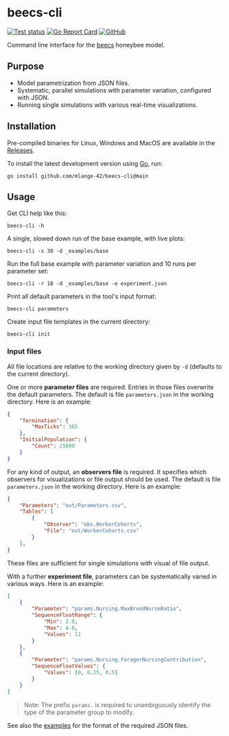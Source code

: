 # beecs-cli

[![Test status](https://img.shields.io/github/actions/workflow/status/mlange-42/beecs-cli/tests.yml?branch=main&label=Tests&logo=github)](https://github.com/mlange-42/beecs-cli/actions/workflows/tests.yml)
[![Go Report Card](https://goreportcard.com/badge/github.com/mlange-42/beecs-cli)](https://goreportcard.com/report/github.com/mlange-42/beecs-cli)
[![GitHub](https://img.shields.io/badge/github-repo-blue?logo=github)](https://github.com/mlange-42/beecs-cli)

Command line interface for the [beecs](https://github.com/mlange-42/beecs) honeybee model.

## Purpose

* Model parametrization from JSON files.
* Systematic, parallel simulations with parameter variation, configured with JSON.
* Running single simulations with various real-time visualizations.

## Installation

Pre-compiled binaries for Linux, Windows and MacOS are available in the [Releases](https://github.com/mlange-42/beecs-cli/releases).

To install the latest development version using [Go](https://go.dev), run:

```
go install github.com/mlange-42/beecs-cli@main
```

## Usage

Get CLI help like this:

```
beecs-cli -h
```

A single, slowed down run of the base example, with live plots:

```
beecs-cli -s 30 -d _examples/base
```

Run the full base example with parameter variation and 10 runs per parameter set:

```
beecs-cli -r 10 -d _examples/base -e experiment.json
```

Print all default parameters in the tool's input format:

```
beecs-cli parameters
```

Create input file templates in the current directory:

```
beecs-cli init
```

### Input files

All file locations are relative to the working directory given by `-d` (defaults to the current directory).

One or more **parameter files** are required. Entries in those files overwrite the default parameters.
The default is file `parameters.json` in the working directory. Here is an example:

```json
{
    "Termination": {
        "MaxTicks": 365
    },
    "InitialPopulation": {
        "Count": 25000
    }
}
```

For any kind of output, an **observers file** is required.
It specifies which observers for visualizations or file output should be used.
The default is file `parameters.json` in the working directory. Here is an example:

```json
{
    "Parameters": "out/Parameters.csv",
    "Tables": [
        {
            "Observer": "obs.WorkerCohorts",
            "File": "out/WorkerCohorts.csv"
        }
    ],
}
```

These files are sufficient for single simulations with visual of file output.

With a further **experiment file**, parameters can be systematically varied in various ways.
Here is an example:

```json
[
    {
        "Parameter": "params.Nursing.MaxBroodNurseRatio",
        "SequenceFloatRange": {
            "Min": 2.0,
            "Max": 4.0,
            "Values": 11
        }
    },
    {
        "Parameter": "params.Nursing.ForagerNursingContribution",
        "SequenceFloatValues": {
            "Values": [0, 0.25, 0.5]
        }
    }
]
```

> Note: The prefix `params.` is required to unambiguously identify the type of the parameter group to modify.

See also the [examples](https://github.com/mlange-42/beecs-cli/tree/main/_examples) for the format of the required JSON files.
